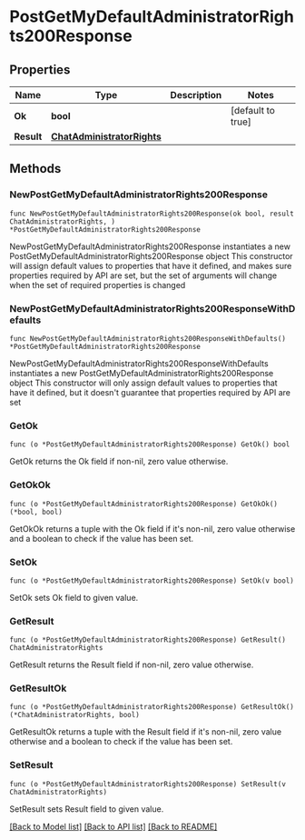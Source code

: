 # PostGetMyDefaultAdministratorRights200Response

## Properties

Name | Type | Description | Notes
------------ | ------------- | ------------- | -------------
**Ok** | **bool** |  | [default to true]
**Result** | [**ChatAdministratorRights**](ChatAdministratorRights.md) |  | 

## Methods

### NewPostGetMyDefaultAdministratorRights200Response

`func NewPostGetMyDefaultAdministratorRights200Response(ok bool, result ChatAdministratorRights, ) *PostGetMyDefaultAdministratorRights200Response`

NewPostGetMyDefaultAdministratorRights200Response instantiates a new PostGetMyDefaultAdministratorRights200Response object
This constructor will assign default values to properties that have it defined,
and makes sure properties required by API are set, but the set of arguments
will change when the set of required properties is changed

### NewPostGetMyDefaultAdministratorRights200ResponseWithDefaults

`func NewPostGetMyDefaultAdministratorRights200ResponseWithDefaults() *PostGetMyDefaultAdministratorRights200Response`

NewPostGetMyDefaultAdministratorRights200ResponseWithDefaults instantiates a new PostGetMyDefaultAdministratorRights200Response object
This constructor will only assign default values to properties that have it defined,
but it doesn't guarantee that properties required by API are set

### GetOk

`func (o *PostGetMyDefaultAdministratorRights200Response) GetOk() bool`

GetOk returns the Ok field if non-nil, zero value otherwise.

### GetOkOk

`func (o *PostGetMyDefaultAdministratorRights200Response) GetOkOk() (*bool, bool)`

GetOkOk returns a tuple with the Ok field if it's non-nil, zero value otherwise
and a boolean to check if the value has been set.

### SetOk

`func (o *PostGetMyDefaultAdministratorRights200Response) SetOk(v bool)`

SetOk sets Ok field to given value.


### GetResult

`func (o *PostGetMyDefaultAdministratorRights200Response) GetResult() ChatAdministratorRights`

GetResult returns the Result field if non-nil, zero value otherwise.

### GetResultOk

`func (o *PostGetMyDefaultAdministratorRights200Response) GetResultOk() (*ChatAdministratorRights, bool)`

GetResultOk returns a tuple with the Result field if it's non-nil, zero value otherwise
and a boolean to check if the value has been set.

### SetResult

`func (o *PostGetMyDefaultAdministratorRights200Response) SetResult(v ChatAdministratorRights)`

SetResult sets Result field to given value.



[[Back to Model list]](../README.md#documentation-for-models) [[Back to API list]](../README.md#documentation-for-api-endpoints) [[Back to README]](../README.md)


